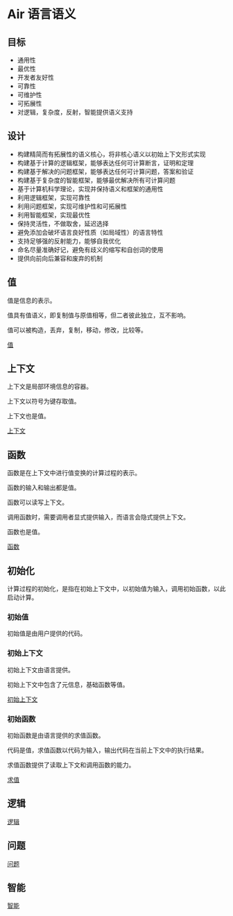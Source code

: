# Air 语言语义

## 目标

- 通用性
- 最优性
- 开发者友好性
- 可靠性
- 可维护性
- 可拓展性
- 对逻辑，复杂度，反射，智能提供语义支持

## 设计

- 构建精简而有拓展性的语义核心，将非核心语义以初始上下文形式实现
- 构建基于计算的逻辑框架，能够表达任何可计算断言，证明和定理
- 构建基于解决的问题框架，能够表达任何可计算问题，答案和验证
- 构建基于复杂度的智能框架，能够最优解决所有可计算问题
- 基于计算机科学理论，实现并保持语义和框架的通用性
- 利用逻辑框架，实现可靠性
- 利用问题框架，实现可维护性和可拓展性
- 利用智能框架，实现最优性
- 保持灵活性，不做取舍，延迟选择
- 避免添加会破坏语言良好性质（如局域性）的语言特性
- 支持足够强的反射能力，能够自我优化
- 命名尽量准确好记，避免有歧义的缩写和自创词的使用
- 提供向前向后兼容和废弃的机制

## 值

值是信息的表示。

值具有值语义，即复制值与原值相等，但二者彼此独立，互不影响。

值可以被构造，丢弃，复制，移动，修改，比较等。

[值](./Air%20语言语义/值.md)

## 上下文

上下文是局部环境信息的容器。

上下文以符号为键存取值。

上下文也是值。

[上下文](./Air%20语言语义/值/上下文.md)

## 函数

函数是在上下文中进行值变换的计算过程的表示。

函数的输入和输出都是值。

函数可以读写上下文。

调用函数时，需要调用者显式提供输入，而语言会隐式提供上下文。

函数也是值。

[函数](./Air%20语言语义/值/函数.md)

## 初始化

计算过程的初始化，是指在初始上下文中，以初始值为输入，调用初始函数，以此启动计算。

### 初始值

初始值是由用户提供的代码。

### 初始上下文

初始上下文由语言提供。

初始上下文中包含了元信息，基础函数等值。

[初始上下文](./Air%20语言语义/初始上下文.md)

### 初始函数

初始函数是由语言提供的求值函数。

代码是值，求值函数以代码为输入，输出代码在当前上下文中的执行结果。

求值函数提供了读取上下文和调用函数的能力。

[求值](./Air%20语言语义/求值.md)

## 逻辑

[逻辑](./Air%20语言语义/逻辑.md)

## 问题

[问题](./Air%20语言语义/问题.md)

## 智能

[智能](./Air%20语言语义/智能.md)

